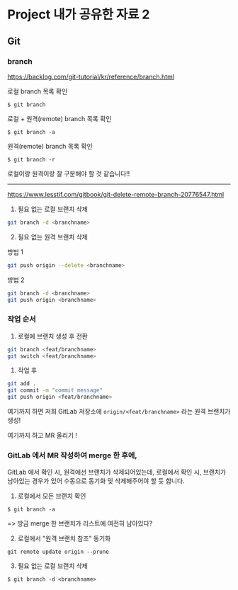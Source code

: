 # Project 내가 공유한 자료  2

## Git

### branch

https://backlog.com/git-tutorial/kr/reference/branch.html 

 로컬 branch 목록 확인 

 `$ git branch`

로컬 + 원격(remote) branch 목록 확인

 `$ git branch -a`

원격(remote) branch 목록 확인  

`$ git branch -r` 

로컬이랑 원격이랑 잘 구분해야 할 것 같습니다!! 

****

https://www.lesstif.com/gitbook/git-delete-remote-branch-20776547.html

1. 필요 없는 로컬 브랜치 삭제

```bash
git branch -d <branchname>
```

2. 필요 없는 원격 브랜치 삭제

방법 1 

```bash
git push origin --delete <branchname>
```

방법 2

```bash
git branch -d <branchname> 
git push origin <branchname>
```



### 작업 순서 

1. 로컬에 브랜치 생성 후 전환

```bash
git branch <feat/branchname> 
git switch <feat/branchname> 
```

1. 작업 후

```bash
git add . 
git commit -m "commit message" 
git push origin <feat/branchname>
```

여기까지 하면 저희 GitLab 저장소에 `origin/<feat/branchname>` 라는 원격 브랜치가 생성! 

여기까지 하고  MR  올리기 !



### GitLab 에서 MR 작성하여 merge 한 후에,

GitLab 에서 확인 시, 원격에선 브랜치가 삭제되어있는데,  로컬에서 확인 시, 브랜치가 남아있는 경우가 있어 수동으로 동기화 및 삭제해주어야 할 듯 합니다. 

1. 로컬에서 모든 브랜치 확인

```
$ git branch -a
```

=> 방금 merge 한 브랜치가 리스트에 여전히 남아있다?

2. 로컬에서 "원격 브랜치 참조" 동기화

```
git remote update origin --prune
```

3. 필요 없는 로컬 브랜치 삭제

```
$ git branch -d <branchname>
```
